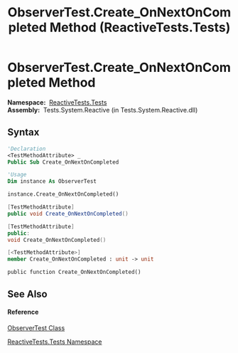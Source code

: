 ﻿---
title: ObserverTest.Create_OnNextOnCompleted Method  (ReactiveTests.Tests)
TOCTitle: Create_OnNextOnCompleted Method
ms:assetid: M:ReactiveTests.Tests.ObserverTest.Create_OnNextOnCompleted
ms:mtpsurl: https://msdn.microsoft.com/en-us/library/reactivetests.tests.observertest.create_onnextoncompleted(v=VS.103)
ms:contentKeyID: 36618887
ms.date: 06/28/2011
mtps_version: v=VS.103
f1_keywords:
- ReactiveTests.Tests.ObserverTest.Create_OnNextOnCompleted
dev_langs:
- CSharp
- JScript
- VB
- FSharp
- c++
---

# ObserverTest.Create\_OnNextOnCompleted Method

**Namespace:**  [ReactiveTests.Tests](hh289046\(v=vs.103\).md)  
**Assembly:**  Tests.System.Reactive (in Tests.System.Reactive.dll)

## Syntax

``` vb
'Declaration
<TestMethodAttribute> _
Public Sub Create_OnNextOnCompleted
```

``` vb
'Usage
Dim instance As ObserverTest

instance.Create_OnNextOnCompleted()
```

``` csharp
[TestMethodAttribute]
public void Create_OnNextOnCompleted()
```

``` c++
[TestMethodAttribute]
public:
void Create_OnNextOnCompleted()
```

``` fsharp
[<TestMethodAttribute>]
member Create_OnNextOnCompleted : unit -> unit 
```

``` jscript
public function Create_OnNextOnCompleted()
```

## See Also

#### Reference

[ObserverTest Class](hh289097\(v=vs.103\).md)

[ReactiveTests.Tests Namespace](hh289046\(v=vs.103\).md)

